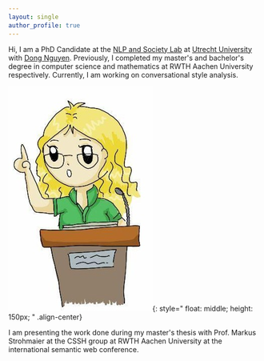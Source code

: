 ```yaml
---
layout: single
author_profile: true
---
```


Hi, I am a PhD Candidate at the [NLP and Society Lab](https://nlpsoc.github.io/) at [Utrecht University](https://www.uu.nl/en) with [Dong Nguyen](https://dongnguyen.nl/). Previously, I completed my master's and bachelor's degree in computer science and mathematics at RWTH Aachen University respectively. Currently, I am working on conversational style analysis.

![drawn Anna presents](./assets/images/talk.jpg){: style=" float: middle; height: 150px; " .align-center}

I am presenting the work done during my master's thesis with Prof. Markus Strohmaier at the CSSH group at RWTH Aachen University at the international semantic web conference.

